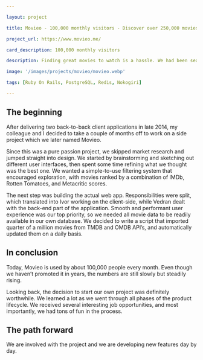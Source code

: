 ```yaml
---

layout: project

title: Movieo - 100,000 monthly visitors - Discover over 250,000 movies.

project_url: https://www.movieo.me/

card_description: 100,000 monthly visitors

description: Finding great movies to watch is a hassle. We had been searching for a simple and well-designed movie-browsing interface, yet we couldn't find one. Therefore, we decided to create one ourselves.

image: '/images/projects/movieo/movieo.webp'

tags: [Ruby On Rails, PostgreSQL, Redis, Nokogiri]

---
```


## The beginning

After delivering two back-to-back client applications in late 2014, my colleague and I decided to take a couple of months off to work on a side project which we later named Movieo.


Since this was a pure passion project, we skipped market research and jumped straight into design. We started by brainstorming and sketching out different user interfaces, then spent some time refining what we thought was the best one. We wanted a simple-to-use filtering system that encouraged exploration, with movies ranked by a combination of IMDb, Rotten Tomatoes, and Metacritic scores.


The next step was building the actual web app. Responsibilities were split, which translated into Ivor working on the client-side, while Vedran dealt with the back-end part of the application. Smooth and performant user experience was our top priority, so we needed all movie data to be readily available in our own database. We decided to write a script that imported quarter of a million movies from TMDB and OMDB API’s, and automatically updated them on a daily basis.


## In conclusion

Today, Movieo is used by about 100,000 people every month. Even though we haven’t promoted it in years, the numbers are still slowly but steadily rising.


Looking back, the decision to start our own project was definitely worthwhile. We learned a lot as we went through all phases of the product lifecycle. We received several interesting job opportunities, and most importantly, we had tons of fun in the process.


## The path forward

We are involved with the project and we are developing new features day by day.


[//]: # (![Racechip Bytecode]&#40;{{site.baseurl}}/images/projects/racechip/racechip.webp&#41;)